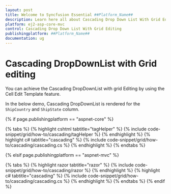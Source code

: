 ```yaml
---
layout: post
title: Welcome to Syncfusion Essential ##Platform_Name##
description: Learn here all about Cascading Drop Down List With Grid Editing of Syncfusion Essential ##Platform_Name## widgets based on HTML5 and jQuery.
platform: ej2-asp-core-mvc
control: Cascading Drop Down List With Grid Editing
publishingplatform: ##Platform_Name##
documentation: ug
---
```



# Cascading DropDownList with Grid editing

You can achieve the Cascading DropDownList with grid Editing by using the Cell Edit Template feature.

In the below demo, Cascading DropDownList is rendered for the `ShipCountry` and `ShipState` column.

{% if page.publishingplatform == "aspnet-core" %}

{% tabs %}
{% highlight cshtml tabtitle="tagHelper" %}
{% include code-snippet/grid/how-to/cascading/tagHelper %}
{% endhighlight %}
{% highlight c# tabtitle="cascading" %}
{% include code-snippet/grid/how-to/cascading/cascading.cs %}
{% endhighlight %}
{% endtabs %}

{% elsif page.publishingplatform == "aspnet-mvc" %}

{% tabs %}
{% highlight razor tabtitle="razor" %}
{% include code-snippet/grid/how-to/cascading/razor %}
{% endhighlight %}
{% highlight c# tabtitle="cascading" %}
{% include code-snippet/grid/how-to/cascading/cascading.cs %}
{% endhighlight %}
{% endtabs %}
{% endif %}

